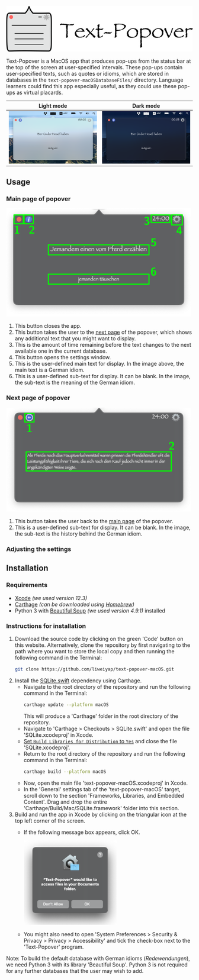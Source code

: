 <img src="text-popover-macOS/Assets.xcassets/popover-appicon-with-text.imageset/popover-appicon-with-text.png">

Text-Popover is a MacOS app that produces pop-ups from the status bar at the top of the screen at user-specified intervals. These pop-ups contain user-specified texts, such as quotes or idioms, which are stored in databases in the `text-popover-macOSDatabaseFiles/` directory. Language learners could find this app especially useful, as they could use these pop-ups as virtual placards.

| Light mode             |  Dark mode               |
:-----------------------:|:-------------------------:
![](text-popover-macOS/Assets.xcassets/screenshot-screen-lightmode.png) | ![](text-popover-macOS/Assets.xcassets/screenshot-screen-darkmode.png)

## Usage

### Main page of popover

<img src="text-popover-macOS/Assets.xcassets/screenshot-demo-front.png" width="500"/>

1. This button closes the app.
2. This button takes the user to the [next page](#next-page-of-popover) of the popover, which shows any additional text that you might want to display.
3. This is the amount of time remaining before the text changes to the next available one in the current database.
4. This button opens the settings window.
5. This is the user-defined main text for display. In the image above, the main text is a German idiom.
6. This is a user-defined sub-text for display. It can be blank. In the image, the sub-text is the meaning of the German idiom.

### Next page of popover

<img src="text-popover-macOS/Assets.xcassets/screenshot-demo-back.png" width="500"/>

1. This button takes the user back to the [main page](#main-page-of-popover) of the popover.
2. This is a user-defined sub-text for display. It can be blank. In the image, the sub-text is the history behind the German idiom.

### Adjusting the settings

## Installation

### Requirements

* [Xcode](https://apps.apple.com/gb/app/xcode/id497799835?mt=12) _(we used version 12.3)_
* [Carthage](https://github.com/Carthage/Carthage) _(can be downloaded using [Homebrew](https://brew.sh/))_
* Python 3 with [Beautiful Soup](https://pypi.org/project/beautifulsoup4/) _(we used version 4.9.1)_ installed

### Instructions for installation

1. Download the source code by clicking on the green 'Code' button on this website. Alternatively, clone the repository by first navigating to the path where you want to store the local copy and then running the following command in the Terminal:
   ```bash
   git clone https://github.com/liweiyap/text-popover-macOS.git
   ```
2. Install the [SQLite.swift](https://github.com/stephencelis/SQLite.swift) dependency using Carthage.
   * Navigate to the root directory of the repository and run the following command in the Terminal:
     ```bash
     carthage update --platform macOS
     ```
     This will produce a 'Carthage' folder in the root directory of the repository.
   * Navigate to 'Carthage > Checkouts > SQLite.swift' and open the file 'SQLite.xcodeproj' in Xcode.
   * [Set `Build Libraries for Distribution` to `Yes`](https://stackoverflow.com/questions/60162207/module-was-not-compiled-with-library-evolution-support-using-it-means-binary-co) and close the file 'SQLite.xcodeproj'.
   * Return to the root directory of the repository and run the following command in the Terminal:
     ```bash
     carthage build --platform macOS
     ```
   * Now, open the main file 'text-popover-macOS.xcodeproj' in Xcode.
   * In the 'General' settings tab of the 'text-popover-macOS' target, scroll down to the section 'Frameworks, Libraries, and Embedded Content'. Drag and drop the entire 'Carthage/Build/Mac/SQLite.framework' folder into this section.
3. Build and run the app in Xcode by clicking on the triangular icon at the top left corner of the screen.
   * If the following message box appears, click OK.
     
     <img src="text-popover-macOS/Assets.xcassets/screenshot-accessibility-popupmsg.png" width="250"/>
   * You might also need to open 'System Preferences > Security & Privacy > Privacy > Accessibility' and tick the check-box next to the 'Text-Popover' program.

Note: To build the default database with German idioms (_Redewendungen_), we need Python 3 with its library 'Beautiful Soup'. Python 3 is not required for any further databases that the user may wish to add.
